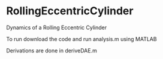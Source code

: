 # RollingEccentricCylinder
Dynamics of a Rolling Eccentric Cylinder

To run download the code and run analysis.m using MATLAB

Derivations are done in deriveDAE.m

